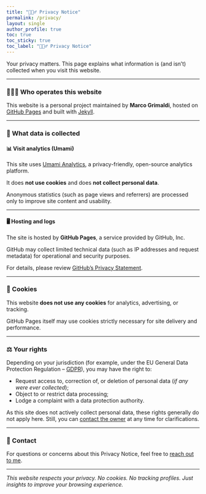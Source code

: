 ```yaml
---
title: "🕵🏼‍♂️ Privacy Notice"
permalink: /privacy/
layout: single
author_profile: true
toc: true
toc_sticky: true
toc_label: "🕵🏼‍♂️ Privacy Notice"
---
```


Your privacy matters. This page explains what information is (and isn’t) collected when you visit this website.

---

### 👨🏻‍💼 Who operates this website

This website is a personal project maintained by **Marco Grimaldi**, hosted on [GitHub Pages](https://pages.github.com) and built with [Jekyll](https://jekyllrb.com).

---

### 🧠 What data is collected

#### 📊 Visit analytics (Umami)

This site uses [Umami Analytics](https://umami.is), a privacy-friendly, open-source analytics platform.  

It does **not use cookies** and does **not collect personal data**.  

Anonymous statistics (such as page views and referrers) are processed only to improve site content and usability.

---

#### 🖥️ Hosting and logs

The site is hosted by **GitHub Pages**, a service provided by GitHub, Inc.  

GitHub may collect limited technical data (such as IP addresses and request metadata) for operational and security purposes.  

For details, please review [GitHub’s Privacy Statement](https://docs.github.com/en/site-policy/privacy-policies/github-privacy-statement).

---

### 🍪 Cookies

This website **does not use any cookies** for analytics, advertising, or tracking.

GitHub Pages itself may use cookies strictly necessary for site delivery and performance.

---

### ⚖️ Your rights

Depending on your jurisdiction (for example, under the EU General Data Protection Regulation – [GDPR](https://gdpr.eu/what-is-gdpr/)), you may have the right to:

- Request access to, correction of, or deletion of personal data (*if any were ever collected*);
- Object to or restrict data processing;
- Lodge a complaint with a data protection authority.

As this site does not actively collect personal data, these rights generally do not apply here. Still, you can [contact the owner](/contact/) at any time for clarifications.

---

### 💬 Contact

For questions or concerns about this Privacy Notice, feel free to [reach out to me](/contact/).

---

*This website respects your privacy. No cookies. No tracking profiles. Just insights to improve your browsing experience.*
